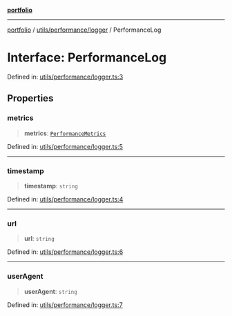 [**portfolio**](../../../../README.md)

***

[portfolio](../../../../modules.md) / [utils/performance/logger](../README.md) / PerformanceLog

# Interface: PerformanceLog

Defined in: [utils/performance/logger.ts:3](https://github.com/tnorlund/Portfolio/blob/4c6fb0318c276ffcd2341b3997f4a54b5e3da91e/portfolio/utils/performance/logger.ts#L3)

## Properties

### metrics

> **metrics**: [`PerformanceMetrics`](../../monitor/interfaces/PerformanceMetrics.md)

Defined in: [utils/performance/logger.ts:5](https://github.com/tnorlund/Portfolio/blob/4c6fb0318c276ffcd2341b3997f4a54b5e3da91e/portfolio/utils/performance/logger.ts#L5)

***

### timestamp

> **timestamp**: `string`

Defined in: [utils/performance/logger.ts:4](https://github.com/tnorlund/Portfolio/blob/4c6fb0318c276ffcd2341b3997f4a54b5e3da91e/portfolio/utils/performance/logger.ts#L4)

***

### url

> **url**: `string`

Defined in: [utils/performance/logger.ts:6](https://github.com/tnorlund/Portfolio/blob/4c6fb0318c276ffcd2341b3997f4a54b5e3da91e/portfolio/utils/performance/logger.ts#L6)

***

### userAgent

> **userAgent**: `string`

Defined in: [utils/performance/logger.ts:7](https://github.com/tnorlund/Portfolio/blob/4c6fb0318c276ffcd2341b3997f4a54b5e3da91e/portfolio/utils/performance/logger.ts#L7)
